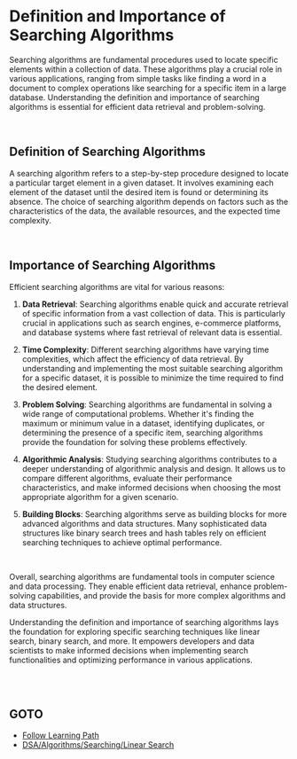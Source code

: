 # Definition and Importance of Searching Algorithms

Searching algorithms are fundamental procedures used to locate specific elements within a collection of data. These algorithms play a crucial role in various applications, ranging from simple tasks like finding a word in a document to complex operations like searching for a specific item in a large database. Understanding the definition and importance of searching algorithms is essential for efficient data retrieval and problem-solving.

<br>

## Definition of Searching Algorithms

A searching algorithm refers to a step-by-step procedure designed to locate a particular target element in a given dataset. It involves examining each element of the dataset until the desired item is found or determining its absence. The choice of searching algorithm depends on factors such as the characteristics of the data, the available resources, and the expected time complexity.

<br>

## Importance of Searching Algorithms

Efficient searching algorithms are vital for various reasons:

1. **Data Retrieval**: Searching algorithms enable quick and accurate retrieval of specific information from a vast collection of data. This is particularly crucial in applications such as search engines, e-commerce platforms, and database systems where fast retrieval of relevant data is essential.

2. **Time Complexity**: Different searching algorithms have varying time complexities, which affect the efficiency of data retrieval. By understanding and implementing the most suitable searching algorithm for a specific dataset, it is possible to minimize the time required to find the desired element.

3. **Problem Solving**: Searching algorithms are fundamental in solving a wide range of computational problems. Whether it's finding the maximum or minimum value in a dataset, identifying duplicates, or determining the presence of a specific item, searching algorithms provide the foundation for solving these problems effectively.

4. **Algorithmic Analysis**: Studying searching algorithms contributes to a deeper understanding of algorithmic analysis and design. It allows us to compare different algorithms, evaluate their performance characteristics, and make informed decisions when choosing the most appropriate algorithm for a given scenario.

5. **Building Blocks**: Searching algorithms serve as building blocks for more advanced algorithms and data structures. Many sophisticated data structures like binary search trees and hash tables rely on efficient searching techniques to achieve optimal performance.

<br>

Overall, searching algorithms are fundamental tools in computer science and data processing. They enable efficient data retrieval, enhance problem-solving capabilities, and provide the basis for more complex algorithms and data structures.

Understanding the definition and importance of searching algorithms lays the foundation for exploring specific searching techniques like linear search, binary search, and more. It empowers developers and data scientists to make informed decisions when implementing search functionalities and optimizing performance in various applications.

<br>
<br>

## GOTO
- [Follow Learning Path](Algorithm.md)
- [DSA/Algorithms/Searching/Linear Search](README.md)

